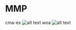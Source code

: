 # MMP
cma-es
![alt text](https://github.com/AidanWalden1/MMP/blob/master/cmaes.PNG)
woa
![alt text](https://github.com/AidanWalden1/MMP/blob/master/woa.PNG)
